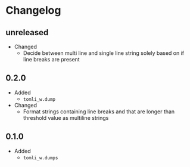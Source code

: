 # Changelog

## **unreleased**

- Changed
  - Decide between multi line and single line string solely based on if line breaks are present

## 0.2.0

- Added
  - `tomli_w.dump`
- Changed
  - Format strings containing line breaks and that are longer than threshold value as multiline strings

## 0.1.0

- Added
  - `tomli_w.dumps`
